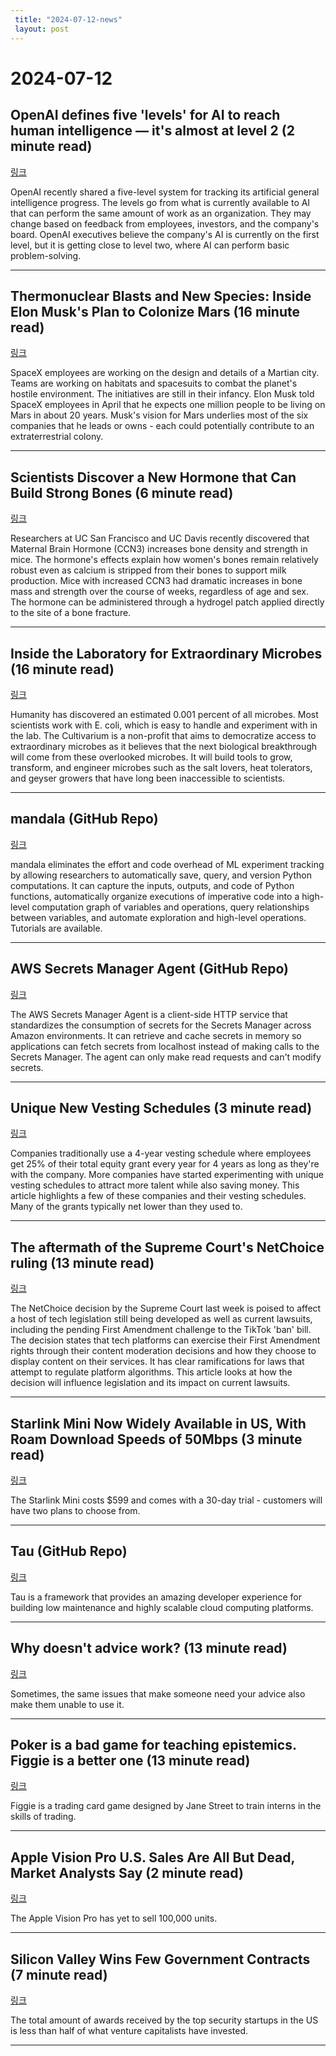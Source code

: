 ```yaml
---
 title: "2024-07-12-news"
 layout: post
---
```

<h1>2024-07-12</h1><h2>OpenAI defines five 'levels' for AI to reach human intelligence — it's almost at level 2 (2 minute read)</h2><p><a href="https://qz.com/openai-five-level-system-human-intelligence-ai-1851588122?utm_source=tldrnewsletter">링크</a>  </p><p>OpenAI recently shared a five-level system for tracking its artificial general intelligence progress. The levels go from what is currently available to AI that can perform the same amount of work as an organization. They may change based on feedback from employees, investors, and the company's board. OpenAI executives believe the company's AI is currently on the first level, but it is getting close to level two, where AI can perform basic problem-solving. </p><hr /><h2>Thermonuclear Blasts and New Species: Inside Elon Musk's Plan to Colonize Mars (16 minute read)</h2><p><a href="https://www.nytimes.com/2024/07/11/technology/elon-musk-spacex-mars.html?unlocked_article_code=1.6k0.CNHG.ntF0myiJjN8u&amp;smid=url-share&amp;utm_source=tldrnewsletter">링크</a>  </p><p>SpaceX employees are working on the design and details of a Martian city. Teams are working on habitats and spacesuits to combat the planet's hostile environment. The initiatives are still in their infancy. Elon Musk told SpaceX employees in April that he expects one million people to be living on Mars in about 20 years. Musk's vision for Mars underlies most of the six companies that he leads or owns - each could potentially contribute to an extraterrestrial colony. </p><hr /><h2>Scientists Discover a New Hormone that Can Build Strong Bones (6 minute read)</h2><p><a href="https://www.ucsf.edu/news/2024/07/428011/scientists-discover-new-hormone-can-build-strong-bones?utm_source=tldrnewsletter">링크</a>  </p><p>Researchers at UC San Francisco and UC Davis recently discovered that Maternal Brain Hormone (CCN3) increases bone density and strength in mice. The hormone's effects explain how women's bones remain relatively robust even as calcium is stripped from their bones to support milk production. Mice with increased CCN3 had dramatic increases in bone mass and strength over the course of weeks, regardless of age and sex. The hormone can be administered through a hydrogel patch applied directly to the site of a bone fracture. </p><hr /><h2>Inside the Laboratory for Extraordinary Microbes (16 minute read)</h2><p><a href="https://press.asimov.com/articles/cultivarium?utm_source=tldrnewsletter">링크</a>  </p><p>Humanity has discovered an estimated 0.001 percent of all microbes. Most scientists work with E. coli, which is easy to handle and experiment with in the lab. The Cultivarium is a non-profit that aims to democratize access to extraordinary microbes as it believes that the next biological breakthrough will come from these overlooked microbes. It will build tools to grow, transform, and engineer microbes such as the salt lovers, heat tolerators, and geyser growers that have long been inaccessible to scientists. </p><hr /><h2>mandala (GitHub Repo)</h2><p><a href="https://github.com/amakelov/mandala?utm_source=tldrnewsletter">링크</a>  </p><p>mandala eliminates the effort and code overhead of ML experiment tracking by allowing researchers to automatically save, query, and version Python computations. It can capture the inputs, outputs, and code of Python functions, automatically organize executions of imperative code into a high-level computation graph of variables and operations, query relationships between variables, and automate exploration and high-level operations. Tutorials are available. </p><hr /><h2>AWS Secrets Manager Agent (GitHub Repo)</h2><p><a href="https://github.com/aws/aws-secretsmanager-agent?utm_source=tldrnewsletter">링크</a>  </p><p>The AWS Secrets Manager Agent is a client-side HTTP service that standardizes the consumption of secrets for the Secrets Manager across Amazon environments. It can retrieve and cache secrets in memory so applications can fetch secrets from localhost instead of making calls to the Secrets Manager. The agent can only make read requests and can't modify secrets. </p><hr /><h2>Unique New Vesting Schedules (3 minute read)</h2><p><a href="https://www.levels.fyi/blog/unique-vesting-schedules.html?utm_source=tldrnewsletter">링크</a>  </p><p>Companies traditionally use a 4-year vesting schedule where employees get 25% of their total equity grant every year for 4 years as long as they're with the company. More companies have started experimenting with unique vesting schedules to attract more talent while also saving money. This article highlights a few of these companies and their vesting schedules. Many of the grants typically net lower than they used to. </p><hr /><h2>The aftermath of the Supreme Court's NetChoice ruling (13 minute read)</h2><p><a href="https://www.theverge.com/24195235/scotus-netchoice-kosa-kids-safety-age-verification-tiktok-ban?utm_source=tldrnewsletter">링크</a>  </p><p>The NetChoice decision by the Supreme Court last week is poised to affect a host of tech legislation still being developed as well as current lawsuits, including the pending First Amendment challenge to the TikTok 'ban' bill. The decision states that tech platforms can exercise their First Amendment rights through their content moderation decisions and how they choose to display content on their services. It has clear ramifications for laws that attempt to regulate platform algorithms. This article looks at how the decision will influence legislation and its impact on current lawsuits. </p><hr /><h2>Starlink Mini Now Widely Available in US, With Roam Download Speeds of 50Mbps (3 minute read)</h2><p><a href="https://www.pcmag.com/news/starlink-mini-now-widely-available-in-us-with-roam-download-speeds-50mbps?utm_source=tldrnewsletter">링크</a>  </p><p>The Starlink Mini costs $599 and comes with a 30-day trial - customers will have two plans to choose from. </p><hr /><h2>Tau (GitHub Repo)</h2><p><a href="https://github.com/taubyte/tau?utm_source=tldrnewsletter">링크</a>  </p><p>Tau is a framework that provides an amazing developer experience for building low maintenance and highly scalable cloud computing platforms. </p><hr /><h2>Why doesn't advice work? (13 minute read)</h2><p><a href="https://dynomight.net/advice/?utm_source=tldrnewsletter">링크</a>  </p><p>Sometimes, the same issues that make someone need your advice also make them unable to use it. </p><hr /><h2>Poker is a bad game for teaching epistemics. Figgie is a better one (13 minute read)</h2><p><a href="https://www.lesswrong.com/posts/PypgeCxFHLzmBENK4/poker-is-a-bad-game-for-teaching-epistemics-figgie-is-a?utm_source=tldrnewsletter">링크</a>  </p><p>Figgie is a trading card game designed by Jane Street to train interns in the skills of trading. </p><hr /><h2>Apple Vision Pro U.S. Sales Are All But Dead, Market Analysts Say (2 minute read)</h2><p><a href="https://gizmodo.com/apple-vision-pro-u-s-sales-2000469302?utm_source=tldrnewsletter">링크</a>  </p><p>The Apple Vision Pro has yet to sell 100,000 units. </p><hr /><h2>Silicon Valley Wins Few Government Contracts (7 minute read)</h2><p><a href="https://www.wsj.com/politics/national-security/silicon-valley-wins-few-government-contracts-4c90b47d?st=jwcfqnghy6yee0v&amp;reflink=desktopwebshare_permalink&amp;utm_source=tldrnewsletter">링크</a>  </p><p>The total amount of awards received by the top security startups in the US is less than half of what venture capitalists have invested. </p><hr />